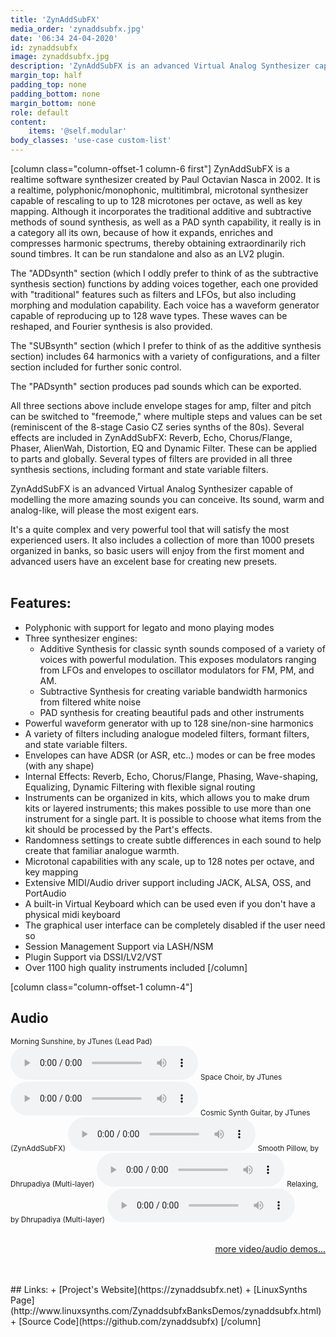 ```yaml
---
title: 'ZynAddSubFX'
media_order: 'zynaddsubfx.jpg'
date: '06:34 24-04-2020'
id: zynaddsubfx
image: zynaddsubfx.jpg
description: 'ZynAddSubFX is an advanced Virtual Analog Synthesizer capable of modelling the more amazing sounds you can conceive. Its sound, warm and analog-like, will please the most exigent ears.'
margin_top: half
padding_top: none
padding_bottom: none
margin_bottom: none
role: default
content:
    items: '@self.modular'
body_classes: 'use-case custom-list'
---
```

[column class="column-offset-1 column-6 first"]
ZynAddSubFX is a realtime software synthesizer created by Paul Octavian Nasca in 2002. It is a realtime, polyphonic/monophonic, multitimbral, microtonal synthesizer capable of rescaling to up to 128 microtones per octave, as well as key mapping. Although it incorporates the traditional additive and subtractive methods of sound synthesis, as well as a PAD synth capability, it really is in a category all its own, because of how it expands, enriches and compresses harmonic spectrums, thereby obtaining extraordinarily rich sound timbres. It can be run standalone and also as an LV2 plugin.

The "ADDsynth" section (which I oddly prefer to think of as the subtractive synthesis section) functions by adding voices together, each one provided with "traditional" features such as filters and LFOs, but also including morphing and modulation capability. Each voice has a waveform generator capable of reproducing up to 128 wave types. These waves can be reshaped, and Fourier synthesis is also provided.

The "SUBsynth" section (which I prefer to think of as the additive synthesis section) includes 64 harmonics with a variety of configurations, and a filter section included for further sonic control.

The "PADsynth" section produces pad sounds which can be exported.

All three sections above include envelope stages for amp, filter and pitch can be switched to "freemode," where multiple steps and values can be set (reminiscent of the 8-stage Casio CZ series synths of the 80s). Several effects are included in ZynAddSubFX: Reverb, Echo, Chorus/Flange, Phaser, AlienWah, Distortion, EQ and Dynamic Filter. These can be applied to parts and globally. Several types of filters are provided in all three synthesis sections, including formant and state variable filters.

ZynAddSubFX is an advanced Virtual Analog Synthesizer capable of modelling the more amazing sounds you can conceive. Its sound, warm and analog-like, will please the most exigent ears.
 
It's a quite complex and very powerful tool that will satisfy the most experienced users. It also includes a  collection of more than 1000 presets organized in banks, so basic users will enjoy from the first moment and advanced users have an excelent base for creating new presets.
<br>
<br>

## Features:
+ Polyphonic with support for legato and mono playing modes
+ Three synthesizer engines:
  + Additive Synthesis for classic synth sounds composed of a variety of voices with powerful modulation. This exposes modulators ranging from LFOs and envelopes to oscillator modulators for FM, PM, and AM.
  + Subtractive Synthesis for creating variable bandwidth harmonics from filtered white noise
  + PAD synthesis for creating beautiful pads and other instruments
+ Powerful waveform generator with up to 128 sine/non-sine harmonics
+ A variety of filters including analogue modeled filters, formant filters, and state variable filters.
+ Envelopes can have ADSR (or ASR, etc..) modes or can be free modes (with any shape)
+ Internal Effects: Reverb, Echo, Chorus/Flange, Phasing, Wave-shaping, Equalizing, Dynamic Filtering with flexible signal routing
+ Instruments can be organized in kits, which allows you to make drum kits or layered instruments; this makes possible to use more than one instrument for a single part. It is possible to choose what items from the kit should be processed by the Part's effects.
+ Randomness settings to create subtle differences in each sound to help create that familiar analogue warmth.
+ Microtonal capabilities with any scale, up to 128 notes per octave, and key mapping
+ Extensive MIDI/Audio driver support including JACK, ALSA, OSS, and PortAudio
+ A built-in Virtual Keyboard which can be used even if you don't have a physical midi keyboard
+ The graphical user interface can be completely disabled if the user need so
+ Session Management Support via LASH/NSM
+ Plugin Support via DSSI/LV2/VST
+ Over 1100 high quality instruments included
[/column]

[column class="column-offset-1 column-4"]
## Audio
<small>Morning Sunshine, by JTunes (Lead Pad)</small>
![Morning Sunshine, by JTunes](MorningSunshineByJTunes.mp3)
<small>Space Choir, by JTunes</small>
![Space Choir1, by JTunes](SpaceChoir1ByJTunes.mp3)
<small>Cosmic Synth Guitar, by JTunes (ZynAddSubFX)</small>
![Cosmic Synth Guitar, by JTunes ](CosmicSynthGuitarByJTunes.mp3)
<small>Smooth Pillow, by Dhrupadiya (Multi-layer)</small>
![Smooth Pillow, by Dhrupadiya](SmoothPillowByDhrupadiya.mp3)
<small>Relaxing, by Dhrupadiya (Multi-layer)</small>
![Relaxing Theme, by Dhrupadiya](RelaxingThemeByDhrupadiya.mp3)
<br>
<br>
<p align="right">
 <a href="https://wiki.zynthian.org/index.php/Zynthian_Sound_Demos" target="_blank">more video/audio demos...</a>
</p>
<br>
<br>
## Links:
+ [Project's Website](https://zynaddsubfx.net)
+ [LinuxSynths Page](http://www.linuxsynths.com/ZynaddsubfxBanksDemos/zynaddsubfx.html)
+ [Source Code](https://github.com/zynaddsubfx)
[/column]

